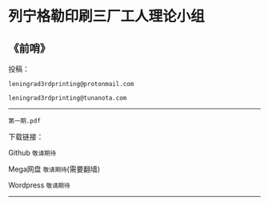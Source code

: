 # 列宁格勒印刷三厂工人理论小组

## 《前哨》

投稿：

```
leningrad3rdprinting@protonmail.com

leningrad3rdprinting@tunanota.com
```

---

```
第一期.pdf
```

下载链接：

Github `敬请期待`

Mega网盘 `敬请期待`(需要翻墙)

Wordpress `敬请期待`

---
